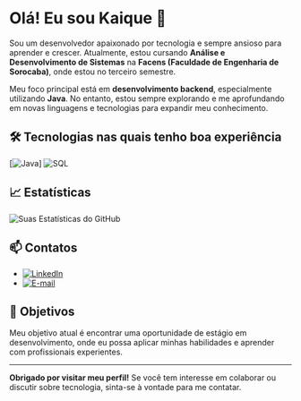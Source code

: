 # Olá! Eu sou Kaique 👋

Sou um desenvolvedor apaixonado por tecnologia e sempre ansioso para aprender e crescer. Atualmente, estou cursando **Análise e Desenvolvimento de Sistemas** na **Facens (Faculdade de Engenharia de Sorocaba)**, onde estou no terceiro semestre. 

Meu foco principal está em **desenvolvimento backend**, especialmente utilizando **Java**. No entanto, estou sempre explorando e me aprofundando em novas linguagens e tecnologias para expandir meu conhecimento.

## 🛠️ Tecnologias nas quais tenho boa experiência

[![Java](https://img.shields.io/badge/Java-Intermedi%C3%A1rio-%23007396?style=for-the-badge&logo=java&logoColor=white)] ![SQL](https://img.shields.io/badge/SQL-B%C3%A1sico-%23003b57?style=flat&logo=mysql&logoColor=white)

## 📈 Estatísticas

![Suas Estatísticas do GitHub](https://github-readme-stats.vercel.app/api?username=Kaique-GM&show_icons=true&theme=dracula)

## 📫 Contatos

- [![LinkedIn](https://img.shields.io/badge/LinkedIn-blue?style=for-the-badge&logo=linkedin&logoColor=white)](https://www.linkedin.com/in/Kaique-GM)
- [![E-mail](https://img.shields.io/badge/Email-EA4335?style=for-the-badge&logo=gmail&logoColor=white)](mailto:kaiquegmoficial@gmail.com)

## 🎯 Objetivos

Meu objetivo atual é encontrar uma oportunidade de estágio em desenvolvimento, onde eu possa aplicar minhas habilidades e aprender com profissionais experientes.

---

**Obrigado por visitar meu perfil!** Se você tem interesse em colaborar ou discutir sobre tecnologia, sinta-se à vontade para me contatar.
